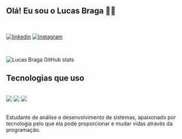 ## Olá! Eu sou o Lucas Braga 🖐🏻
<br/>

[![linkedin](https://img.shields.io/badge/LinkedIn-0077B5?style=for-the-badge&logo=linkedin&logoColor=white)](https://www.linkedin.com/in/lucas-braga-bb39ba216)
[![instagram](https://img.shields.io/badge/Instagram-E4405F?style=for-the-badge&logo=instagram&logoColor=white)](https://www.instagram.com/eo_braga/)

<br/>

![Lucas Braga GitHub stats](https://github-readme-stats.vercel.app/api?username=devlucasbraga&show_icons=true&theme=tokyonight)


## Tecnologias que uso 

<div style="inline_block"><br/>
<img align="center alt="html5 src="https://img.shields.io/badge/HTML5-E34F26?style=for-the-badge&logo=html5&logoColor=white"/>
<img align="center alt="html5 src="https://img.shields.io/badge/CSS3-1572B6?style=for-the-badge&logo=css3&logoColor=white"/>
<img align="center alt="html5 src="https://img.shields.io/badge/JavaScript-F7DF1E?style=for-the-badge&logo=javascript&logoColor=black"/>
</div><br/>

Estudante de análise e desenvolvimento de sistemas, apaixonado por tecnologia pelo que ela pode proporcionar e mudar vidas através da programação.
